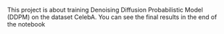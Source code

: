 This project is about training Denoising Diffusion Probabilistic Model (DDPM) on the dataset CelebA. You can see the final results in the end of the notebook
